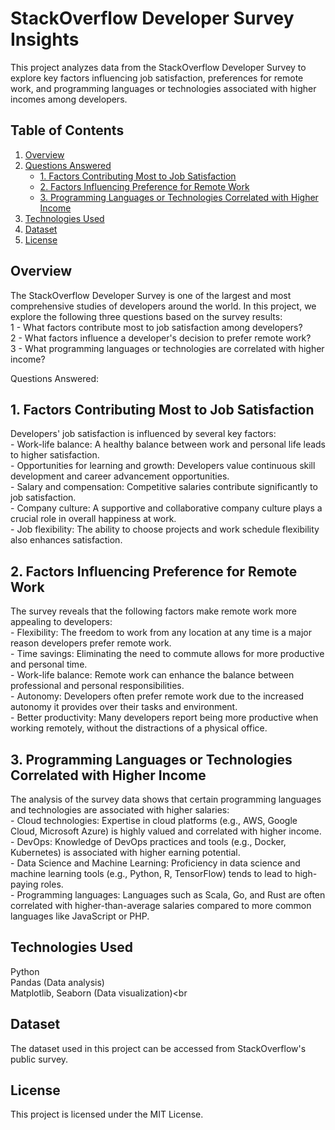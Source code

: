 # StackOverflow Developer Survey Insights
This project analyzes data from the StackOverflow Developer Survey to explore key factors influencing job satisfaction, preferences for remote work, and programming languages or technologies associated with higher incomes among developers. 

## Table of Contents

1. [Overview](#overview)
2. [Questions Answered](#questions-answered)
   - [1. Factors Contributing Most to Job Satisfaction](#1-factors-contributing-most-to-job-satisfaction)
   - [2. Factors Influencing Preference for Remote Work](#2-factors-influencing-preference-for-remote-work)
   - [3. Programming Languages or Technologies Correlated with Higher Income](#3-programming-languages-or-technologies-correlated-with-higher-income)
3. [Technologies Used](#technologies-used)
4. [Dataset](#dataset)
5. [License](#license)


## Overview

The StackOverflow Developer Survey is one of the largest and most comprehensive studies of developers around the world. In this project, we explore the following three questions based on the survey results:<br>
    1 - What factors contribute most to job satisfaction among developers? <br>
    2 - What factors influence a developer's decision to prefer remote work?<br>
    3 - What programming languages or technologies are correlated with higher income?

Questions Answered:
## 1. Factors Contributing Most to Job Satisfaction

Developers' job satisfaction is influenced by several key factors:<br>
     - Work-life balance: A healthy balance between work and personal life leads to higher satisfaction.<br>
     - Opportunities for learning and growth: Developers value continuous skill development and career advancement opportunities.<br>
     - Salary and compensation: Competitive salaries contribute significantly to job satisfaction.<br>
     - Company culture: A supportive and collaborative company culture plays a crucial role in overall happiness at work.<br>
     - Job flexibility: The ability to choose projects and work schedule flexibility also enhances satisfaction.

## 2. Factors Influencing Preference for Remote Work

The survey reveals that the following factors make remote work more appealing to developers:<br>
     - Flexibility: The freedom to work from any location at any time is a major reason developers prefer remote work.<br>
     - Time savings: Eliminating the need to commute allows for more productive and personal time.<br>
     - Work-life balance: Remote work can enhance the balance between professional and personal responsibilities.<br>
     - Autonomy: Developers often prefer remote work due to the increased autonomy it provides over their tasks and environment.<br>
     - Better productivity: Many developers report being more productive when working remotely, without the distractions of a physical office.

## 3. Programming Languages or Technologies Correlated with Higher Income

The analysis of the survey data shows that certain programming languages and technologies are associated with higher salaries:<br>
     - Cloud technologies: Expertise in cloud platforms (e.g., AWS, Google Cloud, Microsoft Azure) is highly valued and correlated with higher income.<br>
     - DevOps: Knowledge of DevOps practices and tools (e.g., Docker, Kubernetes) is associated with higher earning potential.<br>
     - Data Science and Machine Learning: Proficiency in data science and machine learning tools (e.g., Python, R, TensorFlow) tends to lead to high-paying roles.<br>
     - Programming languages: Languages such as Scala, Go, and Rust are often correlated with higher-than-average salaries compared to more common languages like JavaScript or PHP.

## Technologies Used
   Python<br>
   Pandas (Data analysis)<br>
   Matplotlib, Seaborn (Data visualization)<br

  ## Dataset

The dataset used in this project can be accessed from StackOverflow's public survey.
## License

This project is licensed under the MIT License.
